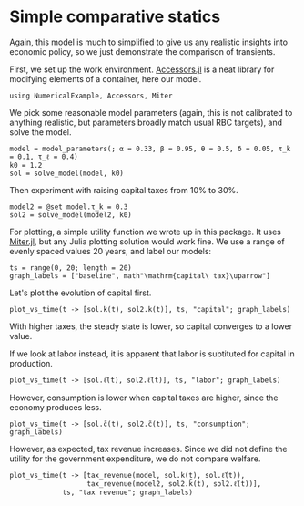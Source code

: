 # Simple comparative statics

Again, this model is much to simplified to give us any realistic insights into economic policy, so we just demonstrate the comparison of transients.

First, we set up the work environment. [Accessors.jl](https://github.com/JuliaObjects/Accessors.jl) is a neat library for modifying elements of a container, here our model.

```@repl application
using NumericalExample, Accessors, Miter
```

We pick some reasonable model parameters (again, this is not calibrated to anything realistic, but parameters broadly match usual RBC targets), and solve the model.

```@repl application
model = model_parameters(; α = 0.33, β = 0.95, θ = 0.5, δ = 0.05, τ_k = 0.1, τ_ℓ = 0.4)
k0 = 1.2
sol = solve_model(model, k0)
```

Then experiment with raising capital taxes from 10% to 30%.
```@repl application
model2 = @set model.τ_k = 0.3
sol2 = solve_model(model2, k0)
```

For plotting, a simple utility function we wrote up in this package. It uses [Miter.jl](https://github.com/tpapp/Miter.jl), but any Julia plotting solution would work fine. We use a range of evenly spaced values 20 years, and label our models:
```@repl application
ts = range(0, 20; length = 20)
graph_labels = ["baseline", math"\mathrm{capital\ tax}\uparrow"]
```

Let's plot the evolution of capital first. 

```@example application
plot_vs_time(t -> [sol.k̃(t), sol2.k̃(t)], ts, "capital"; graph_labels)
```

With higher taxes, the steady state is lower, so capital converges to a lower value.

If we look at labor instead, it is apparent that labor is subtituted for capital in production.

```@example application
plot_vs_time(t -> [sol.ℓ̃(t), sol2.ℓ̃(t)], ts, "labor"; graph_labels)
```

However, consumption is lower when capital taxes are higher, since the economy produces less.

```@example application
plot_vs_time(t -> [sol.c̃(t), sol2.c̃(t)], ts, "consumption"; graph_labels)
```

However, as expected, tax revenue increases. Since we did not define the utility for the government expenditure, we do not compare welfare.

```@example application
plot_vs_time(t -> [tax_revenue(model, sol.k̃(t), sol.ℓ̃(t)),
                   tax_revenue(model2, sol2.k̃(t), sol2.ℓ̃(t))],
             ts, "tax revenue"; graph_labels)
```
